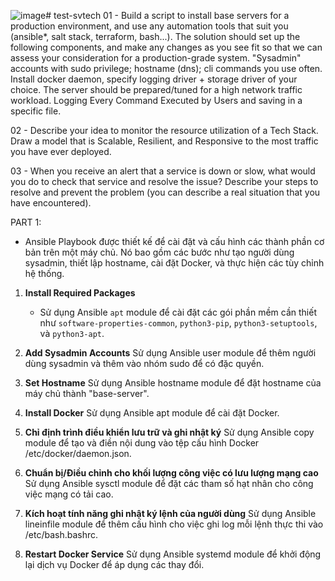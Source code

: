![image](https://github.com/Tuanvu133/test-svtech/assets/95236990/63b9006f-02dc-41c7-b0e1-158e86b40c13)# test-svtech
01 - Build a script to install base servers for a production environment, and use any automation tools that suit you (ansible*, salt stack, terraform, bash...). The solution should set up the following components, and make any changes as you see fit so that we can assess your consideration for a production-grade system.
"Sysadmin" accounts with sudo privilege; hostname (dns); cli commands you use often.
Install docker daemon, specify logging driver + storage driver of your choice.
The server should be prepared/tuned for a high network traffic workload.
Logging Every Command Executed by Users and saving in a specific file.

02 - Describe your idea to monitor the resource utilization of a Tech Stack. Draw a model that is Scalable, Resilient, and Responsive to the most traffic you have ever deployed. 

03 - When you receive an alert that a service is down or slow, what would you do to check that service and resolve the issue? Describe your steps to resolve and prevent the problem (you can describe a real situation that you have encountered).


PART 1:
- Ansible Playbook được thiết kế để cài đặt và cấu hình các thành phần cơ bản trên một máy chủ. Nó bao gồm các bước như tạo người dùng sysadmin, thiết lập hostname, cài đặt Docker, và thực hiện các tùy chỉnh hệ thống.
  
1. **Install Required Packages**
   - Sử dụng Ansible `apt` module để cài đặt các gói phần mềm cần thiết như `software-properties-common`, `python3-pip`, `python3-setuptools`, và `python3-apt`.
    
2. **Add Sysadmin Accounts**
Sử dụng Ansible user module để thêm người dùng sysadmin và thêm vào nhóm sudo để có đặc quyền.

3. **Set Hostname**
Sử dụng Ansible hostname module để đặt hostname của máy chủ thành "base-server".

4. **Install Docker**
Sử dụng Ansible apt module để cài đặt Docker.

5. **Chỉ định trình điều khiển lưu trữ và ghi nhật ký**
Sử dụng Ansible copy module để tạo và điền nội dung vào tệp cấu hình Docker /etc/docker/daemon.json.

6. **Chuẩn bị/Điều chỉnh cho khối lượng công việc có lưu lượng mạng cao**
Sử dụng Ansible sysctl module để đặt các tham số hạt nhân cho công việc mạng có tải cao.

8. **Kích hoạt tính năng ghi nhật ký lệnh của người dùng**
Sử dụng Ansible lineinfile module để thêm cấu hình cho việc ghi log mỗi lệnh thực thi vào /etc/bash.bashrc.

10. **Restart Docker Service**
Sử dụng Ansible systemd module để khởi động lại dịch vụ Docker để áp dụng các thay đổi.

